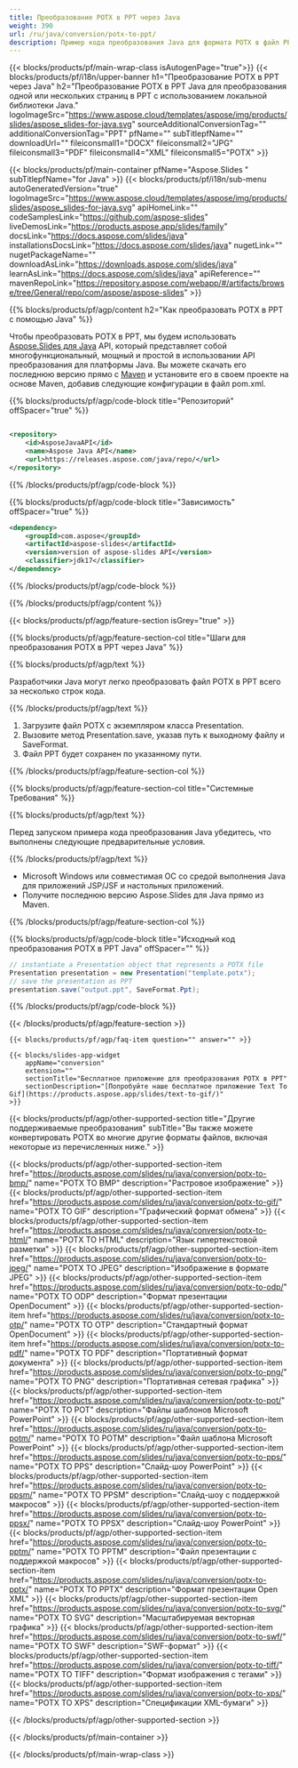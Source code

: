 ```yaml
---
title: Преобразование POTX в PPT через Java
weight: 390
url: /ru/java/conversion/potx-to-ppt/ 
description: Пример кода преобразования Java для формата POTX в файл PPT. Используйте этот пример кода для экспорта презентаций PowerPoint и OpenOffice в формат PPT в любом веб- или настольном приложении на основе Java.
---
```


{{< blocks/products/pf/main-wrap-class isAutogenPage="true">}}
{{< blocks/products/pf/i18n/upper-banner h1="Преобразование POTX в PPT через Java" h2="Преобразование POTX в PPT Java для преобразования одной или нескольких страниц в PPT с использованием локальной библиотеки Java." logoImageSrc="https://www.aspose.cloud/templates/aspose/img/products/slides/aspose_slides-for-java.svg" sourceAdditionalConversionTag="" additionalConversionTag="PPT" pfName="" subTitlepfName="" downloadUrl="" fileiconsmall1="DOCX" fileiconsmall2="JPG" fileiconsmall3="PDF" fileiconsmall4="XML" fileiconsmall5="POTX" >}}

{{< blocks/products/pf/main-container pfName="Aspose.Slides " subTitlepfName="for Java" >}}
{{< blocks/products/pf/i18n/sub-menu autoGeneratedVersion="true" logoImageSrc="https://www.aspose.cloud/templates/aspose/img/products/slides/aspose_slides-for-java.svg" apiHomeLink="" codeSamplesLink="https://github.com/aspose-slides" liveDemosLink="https://products.aspose.app/slides/family" docsLink="https://docs.aspose.com/slides/java" installationsDocsLink="https://docs.aspose.com/slides/java" nugetLink="" nugetPackageName="" downloadAsLink="https://downloads.aspose.com/slides/java" learnAsLink="https://docs.aspose.com/slides/java" apiReference="" mavenRepoLink="https://repository.aspose.com/webapp/#/artifacts/browse/tree/General/repo/com/aspose/aspose-slides" >}}

{{% blocks/products/pf/agp/content h2="Как преобразовать POTX в PPT с помощью Java" %}}

 Чтобы преобразовать POTX в PPT, мы будем использовать
 [Aspose.Slides для Java](https://products.aspose.com/slides/ru/java)
 API, который представляет собой многофункциональный, мощный и простой в использовании API преобразования для платформы Java. Вы можете скачать его последнюю версию прямо с
 [Maven](https://repository.aspose.com/webapp/#/artifacts/browse/tree/General/repo/com/aspose/aspose-slides)
 и установите его в своем проекте на основе Maven, добавив следующие конфигурации в файл pom.xml.

{{% blocks/products/pf/agp/code-block title="Репозиторий" offSpacer="true" %}}

```xml

<repository>
    <id>AsposeJavaAPI</id>
    <name>Aspose Java API</name>
    <url>https://releases.aspose.com/java/repo/</url>
</repository>

```

{{% /blocks/products/pf/agp/code-block %}}

{{% blocks/products/pf/agp/code-block title="Зависимость" offSpacer="true" %}}

```xml
<dependency>
    <groupId>com.aspose</groupId>
    <artifactId>aspose-slides</artifactId>
    <version>version of aspose-slides API</version>
    <classifier>jdk17</classifier>
</dependency>

```

{{% /blocks/products/pf/agp/code-block %}}

{{% /blocks/products/pf/agp/content %}}

{{< blocks/products/pf/agp/feature-section isGrey="true" >}}

{{% blocks/products/pf/agp/feature-section-col title="Шаги для преобразования POTX в PPT через Java" %}}

{{% blocks/products/pf/agp/text %}}

 Разработчики Java могут легко преобразовать файл POTX в PPT всего за несколько строк кода.

{{% /blocks/products/pf/agp/text %}}

1. Загрузите файл POTX с экземпляром класса Presentation.
1. Вызовите метод Presentation.save, указав путь к выходному файлу и SaveFormat.
1. Файл PPT будет сохранен по указанному пути.

{{% /blocks/products/pf/agp/feature-section-col %}}

{{% blocks/products/pf/agp/feature-section-col title="Системные Требования" %}}

{{% blocks/products/pf/agp/text %}}

 Перед запуском примера кода преобразования Java убедитесь, что выполнены следующие предварительные условия.

{{% /blocks/products/pf/agp/text %}}

- Microsoft Windows или совместимая ОС со средой выполнения Java для приложений JSP/JSF и настольных приложений.
- Получите последнюю версию Aspose.Slides для Java прямо из Maven.

{{% /blocks/products/pf/agp/feature-section-col %}}

{{% blocks/products/pf/agp/code-block title="Исходный код преобразования POTX в PPT Java" offSpacer="" %}}

```cs
// instantiate a Presentation object that represents a POTX file
Presentation presentation = new Presentation("template.potx");
// save the presentation as PPT
presentation.save("output.ppt", SaveFormat.Ppt);   

```

{{% /blocks/products/pf/agp/code-block %}}

{{< /blocks/products/pf/agp/feature-section >}}

    {{< blocks/products/pf/agp/faq-item question="" answer="" >}}
 

<!-- aboutfile Starts -->

<!-- aboutfile Ends -->

    {{< blocks/slides-app-widget 
        appName="conversion"
        extension=""
        sectionTitle="Бесплатное приложение для преобразования POTX в PPT" 
        sectionDescription="[Попробуйте наше бесплатное приложение Text To Gif](https://products.aspose.app/slides/text-to-gif/)" 
    >}}
    
{{< blocks/products/pf/agp/other-supported-section title="Другие поддерживаемые преобразования" subTitle="Вы также можете конвертировать POTX во многие другие форматы файлов, включая некоторые из перечисленных ниже." >}}

{{< blocks/products/pf/agp/other-supported-section-item href="https://products.aspose.com/slides/ru/java/conversion/potx-to-bmp/" name="POTX TO BMP" description="Растровое изображение" >}}
{{< blocks/products/pf/agp/other-supported-section-item href="https://products.aspose.com/slides/ru/java/conversion/potx-to-gif/" name="POTX TO GIF" description="Графический формат обмена" >}}
{{< blocks/products/pf/agp/other-supported-section-item href="https://products.aspose.com/slides/ru/java/conversion/potx-to-html/" name="POTX TO HTML" description="Язык гипертекстовой разметки" >}}
{{< blocks/products/pf/agp/other-supported-section-item href="https://products.aspose.com/slides/ru/java/conversion/potx-to-jpeg/" name="POTX TO JPEG" description="Изображение в формате JPEG" >}}
{{< blocks/products/pf/agp/other-supported-section-item href="https://products.aspose.com/slides/ru/java/conversion/potx-to-odp/" name="POTX TO ODP" description="Формат презентации OpenDocument" >}}
{{< blocks/products/pf/agp/other-supported-section-item href="https://products.aspose.com/slides/ru/java/conversion/potx-to-otp/" name="POTX TO OTP" description="Стандартный формат OpenDocument" >}}
{{< blocks/products/pf/agp/other-supported-section-item href="https://products.aspose.com/slides/ru/java/conversion/potx-to-pdf/" name="POTX TO PDF" description="Портативный формат документа" >}}
{{< blocks/products/pf/agp/other-supported-section-item href="https://products.aspose.com/slides/ru/java/conversion/potx-to-png/" name="POTX TO PNG" description="Портативная сетевая графика" >}}
{{< blocks/products/pf/agp/other-supported-section-item href="https://products.aspose.com/slides/ru/java/conversion/potx-to-pot/" name="POTX TO POT" description="Файлы шаблонов Microsoft PowerPoint" >}}
{{< blocks/products/pf/agp/other-supported-section-item href="https://products.aspose.com/slides/ru/java/conversion/potx-to-potm/" name="POTX TO POTM" description="Файл шаблона Microsoft PowerPoint" >}}
{{< blocks/products/pf/agp/other-supported-section-item href="https://products.aspose.com/slides/ru/java/conversion/potx-to-pps/" name="POTX TO PPS" description="Слайд-шоу PowerPoint" >}}
{{< blocks/products/pf/agp/other-supported-section-item href="https://products.aspose.com/slides/ru/java/conversion/potx-to-ppsm/" name="POTX TO PPSM" description="Слайд-шоу с поддержкой макросов" >}}
{{< blocks/products/pf/agp/other-supported-section-item href="https://products.aspose.com/slides/ru/java/conversion/potx-to-ppsx/" name="POTX TO PPSX" description="Слайд-шоу PowerPoint" >}}
{{< blocks/products/pf/agp/other-supported-section-item href="https://products.aspose.com/slides/ru/java/conversion/potx-to-pptm/" name="POTX TO PPTM" description="Файл презентации с поддержкой макросов" >}}
{{< blocks/products/pf/agp/other-supported-section-item href="https://products.aspose.com/slides/ru/java/conversion/potx-to-pptx/" name="POTX TO PPTX" description="Формат презентации Open XML" >}}
{{< blocks/products/pf/agp/other-supported-section-item href="https://products.aspose.com/slides/ru/java/conversion/potx-to-svg/" name="POTX TO SVG" description="Масштабируемая векторная графика" >}}
{{< blocks/products/pf/agp/other-supported-section-item href="https://products.aspose.com/slides/ru/java/conversion/potx-to-swf/" name="POTX TO SWF" description="SWF-формат" >}}
{{< blocks/products/pf/agp/other-supported-section-item href="https://products.aspose.com/slides/ru/java/conversion/potx-to-tiff/" name="POTX TO TIFF" description="Формат изображения с тегами" >}}
{{< blocks/products/pf/agp/other-supported-section-item href="https://products.aspose.com/slides/ru/java/conversion/potx-to-xps/" name="POTX TO XPS" description="Спецификации XML-бумаги" >}}

{{< /blocks/products/pf/agp/other-supported-section >}}

{{< /blocks/products/pf/main-container >}}
    
{{< /blocks/products/pf/main-wrap-class >}}